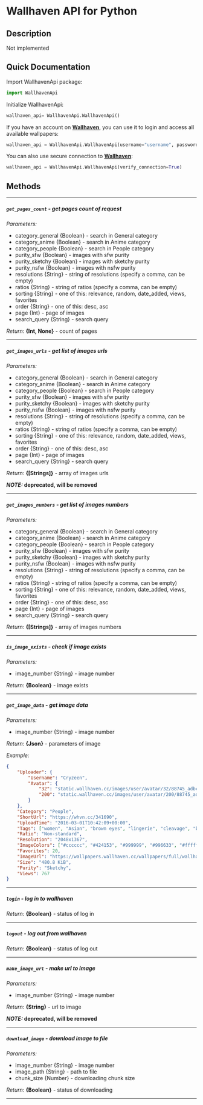 # Wallhaven API for Python

## Description
Not implemented

## Quick Documentation
Import WallhavenApi package:
```python
import WallhavenApi
```
Initialize WallhavenApi:
```python
wallhaven_api= WallhavenApi.WallhavenApi()
```
If you have an account on **[Wallhaven](https://wallhaven.cc)**, you can use it to login and access all available wallpapers:
```python
wallhaven_api = WallhavenApi.WallhavenApi(username="username", password="password")
```
You can also use secure connection to **[Wallhaven](https://wallhaven.cc)**:
```python
wallhaven_api = WallhavenApi.WallhavenApi(verify_connection=True)
```
## Methods
---
##### `get_pages_count` - get pages count of request
_Parameters:_

* category_general {Boolean} - search in General category
* category_anime {Boolean} - search in Anime category
* category_people {Boolean} - search in People category
* purity_sfw {Boolean} - images with sfw purity
* purity_sketchy {Boolean} - images with sketchy purity
* purity_nsfw {Boolean} - images with nsfw purity
* resolutions {String} - string of resolutions (specify a comma, can be empty)
* ratios {String} - string of ratios (specify a comma, can be empty)
* sorting {String} - one of this: relevance, random, date_added, views, favorites
* order {String} - one of this: desc, asc
* page {Int} - page of images
* search_query {String} - search query

_Return:_ **{Int, None}** - count of pages

---

##### `get_images_urls` - get list of images urls
_Parameters:_

* category_general {Boolean} - search in General category
* category_anime {Boolean} - search in Anime category
* category_people {Boolean} - search in People category
* purity_sfw {Boolean} - images with sfw purity
* purity_sketchy {Boolean} - images with sketchy purity
* purity_nsfw {Boolean} - images with nsfw purity
* resolutions {String} - string of resolutions (specify a comma, can be empty)
* ratios {String} - string of ratios (specify a comma, can be empty)
* sorting {String} - one of this: relevance, random, date_added, views, favorites
* order {String} - one of this: desc, asc
* page {Int} - page of images
* search_query {String} - search query

_Return:_ **{[Strings]}** - array of images urls

**_NOTE:_ deprecated, will be removed**

---

##### `get_images_numbers` - get list of images numbers
_Parameters:_

* category_general {Boolean} - search in General category
* category_anime {Boolean} - search in Anime category
* category_people {Boolean} - search in People category
* purity_sfw {Boolean} - images with sfw purity
* purity_sketchy {Boolean} - images with sketchy purity
* purity_nsfw {Boolean} - images with nsfw purity
* resolutions {String} - string of resolutions (specify a comma, can be empty)
* ratios {String} - string of ratios (specify a comma, can be empty)
* sorting {String} - one of this: relevance, random, date_added, views, favorites
* order {String} - one of this: desc, asc
* page {Int} - page of images
* search_query {String} - search query

_Return:_ **{[Strings]}** - array of images numbers

---

##### `is_image_exists` - check if image exists
_Parameters:_

* image_number {String} - image number

_Return:_ **{Boolean}** - image exists

---

##### `get_image_data` - get image data
_Parameters:_

* image_number {String} - image number

_Return:_ **{Json}** - parameters of image

_Example:_
```json
{
    "Uploader": {
        "Username": "Cryzeen",
        "Avatar": {
            "32": "static.wallhaven.cc/images/user/avatar/32/88745_adbc0e09e7ff813ba295ad45516d41f8aac3c300d932d0f8ca009f6d8bc61a6e.jpg",
            "200": "static.wallhaven.cc/images/user/avatar/200/88745_adbc0e09e7ff813ba295ad45516d41f8aac3c300d932d0f8ca009f6d8bc61a6e.jpg"
        }
    },
    "Category": "People",
    "ShortUrl": "https://whvn.cc/341690",
    "UploadTime": "2016-03-01T10:42:09+00:00",
    "Tags": ["women", "Asian", "brown eyes", "lingerie", "cleavage", "black bras", "black panties", "high heels", "red lipstick"],
    "Ratio": "Non-standard",
    "Resolution": "2048x1367",
    "ImageColors": ["#cccccc", "#424153", "#999999", "#996633", "#ffffff"],
    "Favorites": 20,
    "ImageUrl": "https://wallpapers.wallhaven.cc/wallpapers/full/wallhaven-341690.jpg",
    "Size": "480.8 KiB",
    "Purity": "Sketchy",
    "Views": 767
}
```

---

##### `login` - log in to wallhaven

_Return:_ **{Boolean}** - status of log in

---

##### `logout` - log out from wallhaven

_Return:_ **{Boolean}** - status of log out

---

##### `make_image_url` - make url to image
_Parameters:_

* image_number {String} - image number

_Return:_ **{String}** - url to image

**_NOTE:_ deprecated, will be removed**

---

##### `download_image` - download image to file
_Parameters:_

* image_number {String} - image number
* image_path {String} - path to file
* chunk_size {Number} - downloading chunk size

_Return:_ **{Boolean}** - status of downloading

---